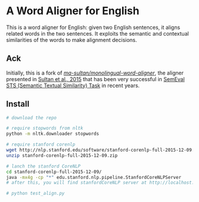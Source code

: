 # A Word Aligner for English

This is a word aligner for English: given two English sentences, it aligns related words in the two sentences. It exploits the semantic and contextual similarities of the words to make alignment decisions.


## Ack
Initially, this is a fork of <i>[ma-sultan/monolingual-word-aligner](https://github.com/ma-sultan/monolingual-word-aligner)</i>, the aligner presented in [Sultan et al., 2015](https://github.com/FerreroJeremy/monolingual-word-aligner/blob/master/docs/DLS%40CU-%20Sentence%20Similarity%20from%20Word%20Alignment%20and%20Semantic%20Vector%20Composition.pdf) that has been very successful in [SemEval STS (Semantic Textual Similarity) Task](https://github.com/FerreroJeremy/monolingual-word-aligner/blob/master/docs/SemEval-2016%20Task%201-%20Semantic%20Textual%20Similarity%2C%20Monolingual%20and%20Cross-Lingual%20Evaluation.pdf) in recent years.


## Install
```bash
# download the repo

# require stopwords from nltk
python -m nltk.downloader stopwords

# require stanford corenlp
wget http://nlp.stanford.edu/software/stanford-corenlp-full-2015-12-09.zip
unzip stanford-corenlp-full-2015-12-09.zip

# lanch the stanford CoreNLP
cd stanford-corenlp-full-2015-12-09/
java -mx4g -cp "*" edu.stanford.nlp.pipeline.StanfordCoreNLPServer
# after this, you will find stanfordCoreNLP server at http://localhost:9000/

# python test_align.py
```

